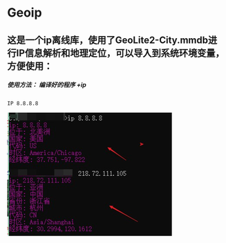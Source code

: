 # Geoip
## 这是一个ip离线库，使用了GeoLite2-City.mmdb进行IP信息解析和地理定位，可以导入到系统环境变量，方便使用：
##### 使用方法： 编译好的程序 +ip
`IP 8.8.8.8`

![图](https://github.com/yaxigin/Geoip/blob/master/11.jpg)
